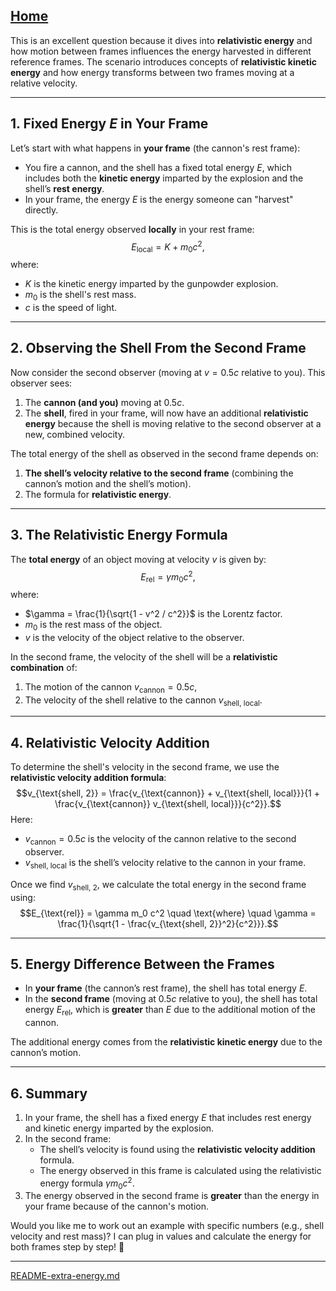 [Home](https://t2m.io/VwvDcuw)
---

This is an excellent question because it dives into **relativistic energy** and how motion between frames influences the energy harvested in different reference frames. The scenario introduces concepts of **relativistic kinetic energy** and how energy transforms between two frames moving at a relative velocity.

---

## **1. Fixed Energy $E$ in Your Frame**
Let’s start with what happens in **your frame** (the cannon's rest frame):
- You fire a cannon, and the shell has a fixed total energy $E$, which includes both the **kinetic energy** imparted by the explosion and the shell’s **rest energy**.
- In your frame, the energy $E$ is the energy someone can "harvest" directly.

This is the total energy observed **locally** in your rest frame:
$$E_{\text{local}} = K + m_0 c^2,$$
where:
- $K$ is the kinetic energy imparted by the gunpowder explosion.
- $m_0$ is the shell's rest mass.
- $c$ is the speed of light.

---

## **2. Observing the Shell From the Second Frame**
Now consider the second observer (moving at $v = 0.5c$ relative to you). This observer sees:
1. The **cannon (and you)** moving at $0.5c$.
2. The **shell**, fired in your frame, will now have an additional **relativistic energy** because the shell is moving relative to the second observer at a new, combined velocity.

The total energy of the shell as observed in the second frame depends on:
1. **The shell’s velocity relative to the second frame** (combining the cannon’s motion and the shell’s motion).
2. The formula for **relativistic energy**.

---

## **3. The Relativistic Energy Formula**
The **total energy** of an object moving at velocity $v$ is given by:
$$E_{\text{rel}} = \gamma m_0 c^2,$$
where:
- $\gamma = \frac{1}{\sqrt{1 - v^2 / c^2}}$ is the Lorentz factor.
- $m_0$ is the rest mass of the object.
- $v$ is the velocity of the object relative to the observer.

In the second frame, the velocity of the shell will be a **relativistic combination** of:
1. The motion of the cannon $v_{\text{cannon}} = 0.5c$,
2. The velocity of the shell relative to the cannon $v_{\text{shell, local}}$.

---

## **4. Relativistic Velocity Addition**
To determine the shell's velocity in the second frame, we use the **relativistic velocity addition formula**:
$$v_{\text{shell, 2}} = \frac{v_{\text{cannon}} + v_{\text{shell, local}}}{1 + \frac{v_{\text{cannon}} v_{\text{shell, local}}}{c^2}}.$$
Here:
- $v_{\text{cannon}} = 0.5c$ is the velocity of the cannon relative to the second observer.
- $v_{\text{shell, local}}$ is the shell’s velocity relative to the cannon in your frame.

Once we find $v_{\text{shell, 2}}$, we calculate the total energy in the second frame using:
$$E_{\text{rel}} = \gamma m_0 c^2 \quad \text{where} \quad \gamma = \frac{1}{\sqrt{1 - \frac{v_{\text{shell, 2}}^2}{c^2}}}.$$

---

## **5. Energy Difference Between the Frames**
- In **your frame** (the cannon’s rest frame), the shell has total energy $E$.
- In the **second frame** (moving at $0.5c$ relative to you), the shell has total energy $E_{\text{rel}}$, which is **greater** than $E$ due to the additional motion of the cannon.

The additional energy comes from the **relativistic kinetic energy** due to the cannon’s motion.

---

## **6. Summary**
1. In your frame, the shell has a fixed energy $E$ that includes rest energy and kinetic energy imparted by the explosion.
2. In the second frame:
   - The shell’s velocity is found using the **relativistic velocity addition** formula.
   - The energy observed in this frame is calculated using the relativistic energy formula $\gamma m_0 c^2$.
3. The energy observed in the second frame is **greater** than the energy in your frame because of the cannon's motion.

Would you like me to work out an example with specific numbers (e.g., shell velocity and rest mass)? I can plug in values and calculate the energy for both frames step by step! 🚀


---

[README-extra-energy.md](https://t2m.io/mKgkCic)
